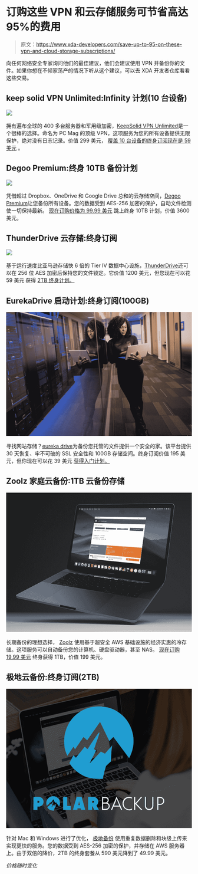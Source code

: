 # 订购这些 VPN 和云存储服务可节省高达 95%的费用

> 原文：<https://www.xda-developers.com/save-up-to-95-on-these-vpn-and-cloud-storage-subscriptions/>

向任何网络安全专家询问他们的最佳建议，他们会建议使用 VPN 并备份你的文件。如果你想在不倾家荡产的情况下听从这个建议，可以去 XDA 开发者仓库看看这些交易。

## **keep solid VPN Unlimited:Infinity 计划(10 台设备)**

![](img/759ffd37f6e117c04ead8804de40268e.png)

拥有遍布全球的 400 多台服务器和军用级加密，[KeepSolid VPN Unlimited](https://depot.xda-developers.com/sales/keepsolid-vpn-unlimited-lifetime-subscription-5?utm_source=xda-developers.com&utm_medium=referral&utm_campaign=keepsolid-vpn-unlimited-lifetime-subscription-5&utm_term=scsf-434877&utm_content=a0x1P000004YFBxQAO&scsonar=1)是一个很棒的选择。命名为 PC Mag 的顶级 VPN，这项服务为您的所有设备提供无限保护，绝对没有日志记录。价值 299 美元， [覆盖 10 台设备的终身订阅现在是 59 美元](https://depot.xda-developers.com/sales/keepsolid-vpn-unlimited-lifetime-subscription-5?utm_source=xda-developers.com&utm_medium=referral&utm_campaign=keepsolid-vpn-unlimited-lifetime-subscription-5&utm_term=scsf-434877&utm_content=a0x1P000004YFBxQAO&scsonar=1) 。

## **Degoo Premium:终身 10TB 备份计划**

**![](img/4d1b6c4378ab612256dd74a0f163d1e5.png)**

凭借超过 Dropbox、OneDrive 和 Google Drive 总和的云存储空间，[Degoo Premium](https://depot.xda-developers.com/sales/degoo-premium-lifetime-backup-plans-10tb?utm_source=xda-developers.com&utm_medium=referral&utm_campaign=degoo-premium-lifetime-backup-plans-10tb&utm_term=scsf-434878&utm_content=a0x1P000004YFBxQAO&scsonar=1)让您备份所有设备。您的数据受到 AES-256 加密的保护，自动文件检测使一切保持最新。 [现在订购价格为 99.99 美元](https://depot.xda-developers.com/sales/degoo-premium-lifetime-backup-plans-10tb?utm_source=xda-developers.com&utm_medium=referral&utm_campaign=degoo-premium-lifetime-backup-plans-10tb&utm_term=scsf-434878&utm_content=a0x1P000004YFBxQAO&scsonar=1) 跳上终身 10TB 计划，价值 3600 美元。

## **ThunderDrive 云存储:终身订阅**

**![](img/aa1f44a18a6d73f56d06f55194bbcdeb.png)**

基于运行速度比亚马逊存储快 6 倍的 Tier IV 数据中心设施，[ThunderDrive](https://depot.xda-developers.com/sales/thunderdrive-cloud-storage-lifetime-subscription?utm_source=xda-developers.com&utm_medium=referral&utm_campaign=thunderdrive-cloud-storage-lifetime-subscription&utm_term=scsf-434879&utm_content=a0x1P000004YFBxQAO&scsonar=1)还可以在 256 位 AES 加密后保持您的文件锁定。它价值 1200 美元，但您现在可以花 59 美元 获得 [2TB 终身计划。](https://depot.xda-developers.com/sales/thunderdrive-cloud-storage-lifetime-subscription?utm_source=xda-developers.com&utm_medium=referral&utm_campaign=thunderdrive-cloud-storage-lifetime-subscription&utm_term=scsf-434879&utm_content=a0x1P000004YFBxQAO&scsonar=1)

## **EurekaDrive 启动计划:终身订阅(100GB)**

**![](img/a82231a543a76fb15ce909ce0361ecc2.png)**

寻找网站存储？[eureka drive](https://depot.xda-developers.com/sales/eurekadrive-starter-plan-lifetime-subscription?utm_source=xda-developers.com&utm_medium=referral&utm_campaign=eurekadrive-starter-plan-lifetime-subscription&utm_term=scsf-434880&utm_content=a0x1P000004YFBxQAO&scsonar=1)为备份您托管的文件提供一个安全的家。该平台提供 30 天恢复、牢不可破的 SSL 安全性和 100GB 存储空间。终身订阅价值 195 美元，但你现在可以花 39 美元 [获得入门计划。](https://depot.xda-developers.com/sales/eurekadrive-starter-plan-lifetime-subscription?utm_source=xda-developers.com&utm_medium=referral&utm_campaign=eurekadrive-starter-plan-lifetime-subscription&utm_term=scsf-434880&utm_content=a0x1P000004YFBxQAO&scsonar=1)

## **Zoolz 家庭云备份:1TB 云备份存储**

**![](img/44b7887aa86193af728bc1a03ab6901a.png)**

长期备份的理想选择， [Zoolz](https://depot.xda-developers.com/sales/zoolz-cloud-backup-for-home-1tb-of-cloud-backup-storage-1-user-1-year?utm_source=xda-developers.com&utm_medium=referral&utm_campaign=zoolz-cloud-backup-for-home-1tb-of-cloud-backup-storage-1-user-1-year&utm_term=scsf-434881&utm_content=a0x1P000004YFBxQAO&scsonar=1) 使用基于超安全 AWS 基础设施的经济实惠的冷存储。这项服务可以自动备份您的计算机、硬盘驱动器，甚至 NAS。 [现在订购 19.99 美元](https://depot.xda-developers.com/sales/zoolz-cloud-backup-for-home-1tb-of-cloud-backup-storage-1-user-1-year?utm_source=xda-developers.com&utm_medium=referral&utm_campaign=zoolz-cloud-backup-for-home-1tb-of-cloud-backup-storage-1-user-1-year&utm_term=scsf-434881&utm_content=a0x1P000004YFBxQAO&scsonar=1) 终身获得 1TB，价值 199 美元。

## **极地云备份:终身订阅(2TB)**

**![](img/376dc65416e17dc8f26bcb7003d5269e.png)**

针对 Mac 和 Windows 进行了优化， [极地备份](https://depot.xda-developers.com/sales/polar-backup-lifetime-subscription-2tb?utm_source=xda-developers.com&utm_medium=referral&utm_campaign=polar-backup-lifetime-subscription-2tb&utm_term=scsf-434882&utm_content=a0x1P000004YFBxQAO&scsonar=1) 使用重复数据删除和块级上传来实现更快的服务。您的数据受到 AES-256 加密的保护，并存储在 AWS 服务器上。由于双倍的降价，2TB 的终身套餐从 590 美元降到了 49.99 美元。

*价格随时变化*
